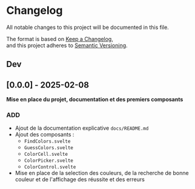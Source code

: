 # Changelog

All notable changes to this project will be documented in this file.

The format is based on [Keep a Changelog](https://keepachangelog.com/en/1.1.0/),  
and this project adheres to [Semantic Versioning](https://semver.org/spec/v2.0.0.html).

## Dev



## [0.0.0] - 2025-02-08

**Mise en place du projet, documentation et des premiers composants**

### ADD

- Ajout de la documentation explicative `docs/README.md`
- Ajout des composants :
  - `FindColors.svelte`
  - `GuessColors.svelte`
  - `ColorCell.svelte`
  - `ColorPicker.svelte`
  - `ColorControl.svelte`
- Mise en place de la selection des couleurs, de la recherche de bonne couleur et de l'affichage des réussite et des erreurs